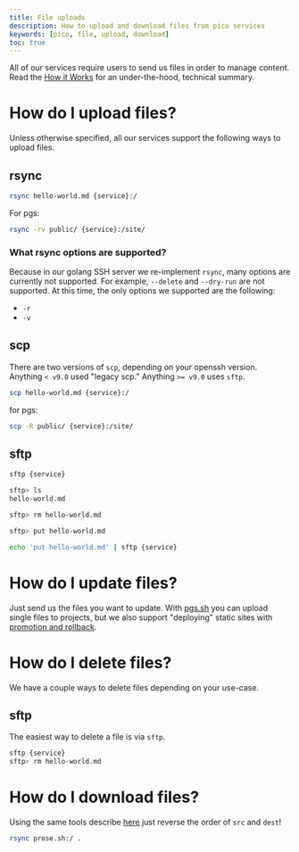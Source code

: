 ```yaml
---
title: File uploads
description: How to upload and download files from pico services
keywords: [pico, file, upload, download]
toc: true
---
```


All of our services require users to send us files in order to manage content.
Read the [How it Works](/how-it-works) for an under-the-hood, technical summary.

# How do I upload files?

Unless otherwise specified, all our services support the following ways to
upload files.

## rsync

```bash
rsync hello-world.md {service}:/
```

For pgs:

```bash
rsync -rv public/ {service}:/site/
```

### What rsync options are supported?

Because in our golang SSH server we re-implement `rsync`, many options are
currently not supported. For example, `--delete` and `--dry-run` are not
supported. At this time, the only options we supported are the following:

- `-r`
- `-v`

## scp

There are two versions of `scp`, depending on your openssh version. Anything
`< v9.0` used "legacy scp." Anything `>= v9.0` uses `sftp`.

```bash
scp hello-world.md {service}:/
```

for pgs:

```bash
scp -R public/ {service}:/site/
```

## sftp

```bash
sftp {service}

sftp> ls
hello-world.md

sftp> rm hello-world.md

sftp> put hello-world.md
```

```bash
echo 'put hello-world.md' | sftp {service}
```

# How do I update files?

Just send us the files you want to update. With [pgs.sh](/pgs) you can upload
single files to projects, but we also support "deploying" static sites with
[promotion and rollback](/pgs#project-promotion-and-rollback).

# How do I delete files?

We have a couple ways to delete files depending on your use-case.

## sftp

The easiest way to delete a file is via `sftp`.

```bash
sftp {service}
sftp> rm hello-world.md
```

# How do I download files?

Using the same tools describe [here](#how-do-i-upload-files) just reverse the
order of `src` and `dest`!

```bash
rsync prose.sh:/ .
```
